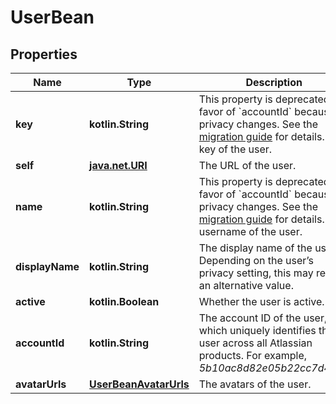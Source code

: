 
# UserBean

## Properties
Name | Type | Description | Notes
------------ | ------------- | ------------- | -------------
**key** | **kotlin.String** | This property is deprecated in favor of &#x60;accountId&#x60; because of privacy changes. See the [migration guide](https://developer.atlassian.com/cloud/jira/platform/deprecation-notice-user-privacy-api-migration-guide/) for details.   The key of the user. |  [optional]
**self** | [**java.net.URI**](java.net.URI.md) | The URL of the user. |  [optional]
**name** | **kotlin.String** | This property is deprecated in favor of &#x60;accountId&#x60; because of privacy changes. See the [migration guide](https://developer.atlassian.com/cloud/jira/platform/deprecation-notice-user-privacy-api-migration-guide/) for details.   The username of the user. |  [optional]
**displayName** | **kotlin.String** | The display name of the user. Depending on the user’s privacy setting, this may return an alternative value. |  [optional]
**active** | **kotlin.Boolean** | Whether the user is active. |  [optional]
**accountId** | **kotlin.String** | The account ID of the user, which uniquely identifies the user across all Atlassian products. For example, *5b10ac8d82e05b22cc7d4ef5*. |  [optional]
**avatarUrls** | [**UserBeanAvatarUrls**](UserBeanAvatarUrls.md) | The avatars of the user. |  [optional]



